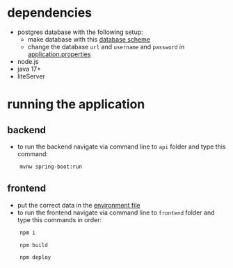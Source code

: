 # dependencies
- postgres database with the following setup:
    * make database with this [database scheme](api/src/main/resources/schema.sql)
    * change the database `url` and `username` and `password` in  [application.properties](api/src/main/resources/application.properties)
- node.js
- java 17+
- liteServer

# running the application
## backend
- to run the backend navigate via command line to `api` folder and type this command:
```bash
    mvnw spring-boot:run
``` 

## frontend 
- put the correct data in the  [environment file](frontend/src/environments/environment.ts)
- to run the frontend navigate via command line to `frontend` folder and type this commands in order:
```bash 
    npm i
```
```bash
    npm build
```
```bash
    npm deploy
```

    